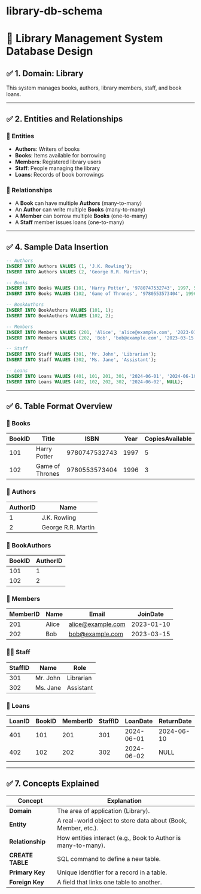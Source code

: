 # library-db-schema
# 📙 Library Management System Database Design

## ✅ 1. Domain: Library

This system manages books, authors, library members, staff, and book loans.

---

## ✅ 2. Entities and Relationships

### 📅 Entities

* **Authors**: Writers of books
* **Books**: Items available for borrowing
* **Members**: Registered library users
* **Staff**: People managing the library
* **Loans**: Records of book borrowings

### 🔗 Relationships

* A **Book** can have multiple **Authors** (many-to-many)
* An **Author** can write multiple **Books** (many-to-many)
* A **Member** can borrow multiple **Books** (one-to-many)
* A **Staff** member issues loans (one-to-many)

---


## ✅ 4. Sample Data Insertion

```sql
-- Authors
INSERT INTO Authors VALUES (1, 'J.K. Rowling');
INSERT INTO Authors VALUES (2, 'George R.R. Martin');

-- Books
INSERT INTO Books VALUES (101, 'Harry Potter', '9780747532743', 1997, 5);
INSERT INTO Books VALUES (102, 'Game of Thrones', '9780553573404', 1996, 3);

-- BookAuthors
INSERT INTO BookAuthors VALUES (101, 1);
INSERT INTO BookAuthors VALUES (102, 2);

-- Members
INSERT INTO Members VALUES (201, 'Alice', 'alice@example.com', '2023-01-10');
INSERT INTO Members VALUES (202, 'Bob', 'bob@example.com', '2023-03-15');

-- Staff
INSERT INTO Staff VALUES (301, 'Mr. John', 'Librarian');
INSERT INTO Staff VALUES (302, 'Ms. Jane', 'Assistant');

-- Loans
INSERT INTO Loans VALUES (401, 101, 201, 301, '2024-06-01', '2024-06-10');
INSERT INTO Loans VALUES (402, 102, 202, 302, '2024-06-02', NULL);
```

---



## ✅ 6. Table Format Overview

### 📖 Books

| BookID | Title           | ISBN          | Year | CopiesAvailable |
| ------ | --------------- | ------------- | ---- | --------------- |
| 101    | Harry Potter    | 9780747532743 | 1997 | 5               |
| 102    | Game of Thrones | 9780553573404 | 1996 | 3               |

### 👤 Authors

| AuthorID | Name               |
| -------- | ------------------ |
| 1        | J.K. Rowling       |
| 2        | George R.R. Martin |

### 🔗 BookAuthors

| BookID | AuthorID |
| ------ | -------- |
| 101    | 1        |
| 102    | 2        |

### 👥 Members

| MemberID | Name  | Email                                         | JoinDate   |
| -------- | ----- | --------------------------------------------- | ---------- |
| 201      | Alice | [alice@example.com](mailto:alice@example.com) | 2023-01-10 |
| 202      | Bob   | [bob@example.com](mailto:bob@example.com)     | 2023-03-15 |

### 🧑‍🏫 Staff

| StaffID | Name     | Role      |
| ------- | -------- | --------- |
| 301     | Mr. John | Librarian |
| 302     | Ms. Jane | Assistant |

### 📄 Loans

| LoanID | BookID | MemberID | StaffID | LoanDate   | ReturnDate |
| ------ | ------ | -------- | ------- | ---------- | ---------- |
| 401    | 101    | 201      | 301     | 2024-06-01 | 2024-06-10 |
| 402    | 102    | 202      | 302     | 2024-06-02 | NULL       |

---

## ✅ 7. Concepts Explained

| Concept          | Explanation                                                   |
| ---------------- | ------------------------------------------------------------- |
| **Domain**       | The area of application (Library).                            |
| **Entity**       | A real-world object to store data about (Book, Member, etc.). |
| **Relationship** | How entities interact (e.g., Book to Author is many-to-many). |
| **CREATE TABLE** | SQL command to define a new table.                            |
| **Primary Key**  | Unique identifier for a record in a table.                    |
| **Foreign Key**  | A field that links one table to another.                      |


